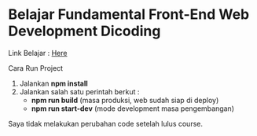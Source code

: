 # Belajar Fundamental Front-End Web Development Dicoding

Link Belajar : [Here](https://www.dicoding.com/academies/163)  

Cara Run Project  
1. Jalankan **npm install**
2. Jalankan salah satu perintah berkut :  
    - **npm run build** (masa produksi, web sudah siap di deploy)
    - **npm run start-dev** (mode development masa pengembangan)  

Saya tidak melakukan perubahan code setelah lulus course.  
